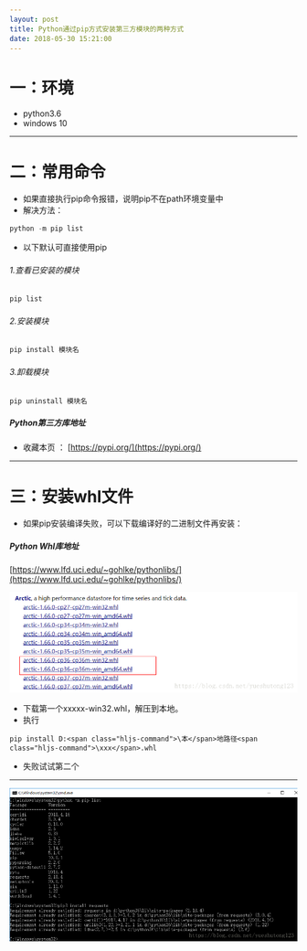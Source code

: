 ```yaml
---
layout: post
title: Python通过pip方式安装第三方模块的两种方式
date: 2018-05-30 15:21:00
---
```

# 一：环境

*  python3.6
*  windows 10

---

# 二：常用命令

*  如果直接执行pip命令报错，说明pip不在path环境变量中
*  解决方法：

```javascript
python -m pip list
```

*  以下默认可直接使用pip

###### 1.查看已安装的模块

```javascript
pip list
```

###### 2.安装模块

```javascript
pip install 模块名
```

###### 3.卸载模块

```
pip uninstall 模块名
```

##### Python第三方库地址

*  收藏本页 ： [https://pypi.org/](https://pypi.org/)

---

# 三：安装whl文件

*  如果pip安装编译失败，可以下载编译好的二进制文件再安装：

##### Python Whl库地址

[https://www.lfd.uci.edu/~gohlke/pythonlibs/](https://www.lfd.uci.edu/~gohlke/pythonlibs/)

![](./20180530Python通过pip方式安装第三方模块的两种方式/1136672-20190623141700863-1943886782.png)

*  下载第一个xxxxx-win32.whl，解压到本地。
*  执行

```
pip install D:<span class="hljs-command">\本</span>地路径<span class="hljs-command">\xxx</span>.whl
```

*  失败试试第二个

---

![](./20180530Python通过pip方式安装第三方模块的两种方式/1136672-20190623141717895-943511979.png)
